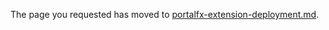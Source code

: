 
The page you requested has moved to [portalfx-extension-deployment.md](portalfx-extension-deployment.md). 
